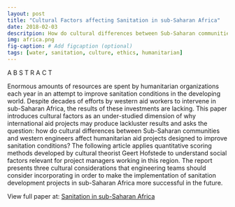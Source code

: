 ```yaml
---
layout: post
title: "Cultural Factors affecting Sanitation in sub-Saharan Africa"
date: 2018-02-03
descritpion: How do cultural differences between Sub-Saharan communities and western engineers affect humanitarian aid projects designed to improve sanitation conditions?
img: africa.png
fig-caption: # Add figcaption (optional)
tags: [water, sanitation, culture, ethics, humanitarian] 
---
```


A B S T R A C T

Enormous amounts of resources are spent by humanitarian organizations each year in an attempt to improve sanitation conditions in the developing world. Despite decades of efforts by western aid workers to intervene in sub-Saharan Africa, the results of these investments are lacking. This paper introduces cultural factors as an under-studied dimension of why international aid projects may produce lackluster results and asks the question: how do cultural differences between Sub-Saharan communities and western engineers affect humanitarian aid projects designed to improve sanitation conditions? The following article applies quantitative scoring methods developed by cultural theorist Geert Hofstede to understand social factors relevant for project managers working in this region. The report presents three cultural considerations that engineering teams should consider incorporating in order to make the implementation of sanitation development projects in sub-Saharan Africa more successful in the future.

View full paper at: [Sanitation in sub-Saharan Africa](https://github.com/shannongross/shannongross.github.io/blob/master/pdfs/cultural.pdf)
